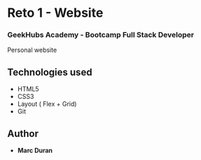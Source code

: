 # Reto 1 - Website
### GeekHubs Academy - Bootcamp Full Stack Developer
Personal website

## Technologies used
* HTML5
* CSS3
* Layout ( Flex + Grid)
* Git

## Author
* **Marc Duran**
